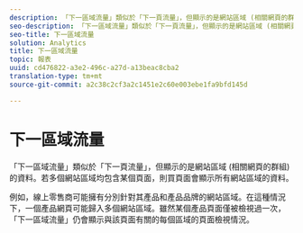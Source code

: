 ```yaml
---
description: 「下一區域流量」類似於「下一頁流量」，但顯示的是網站區域 (相關網頁的群組) 的資料。若多個網站區域均包含某個頁面，則買頁面會顯示所有網站區域的資料。
seo-description: 「下一區域流量」類似於「下一頁流量」，但顯示的是網站區域 (相關網頁的群組) 的資料。若多個網站區域均包含某個頁面，則買頁面會顯示所有網站區域的資料。
seo-title: 下一區域流量
solution: Analytics
title: 下一區域流量
topic: 報表
uuid: cd476822-a3e2-496c-a27d-a13beac8cba2
translation-type: tm+mt
source-git-commit: a2c38c2cf3a2c1451e2c60e003ebe1fa9bfd145d

---
```



# 下一區域流量

「下一區域流量」類似於「下一頁流量」，但顯示的是網站區域 (相關網頁的群組) 的資料。若多個網站區域均包含某個頁面，則買頁面會顯示所有網站區域的資料。

例如，線上零售商可能擁有分別針對其產品和產品品牌的網站區域。在這種情況下，一個產品網頁可能歸入多個網站區域。雖然某個產品頁面僅被檢視過一次，「下一區域流量」仍會顯示與該頁面有關的每個區域的頁面檢視情況。

